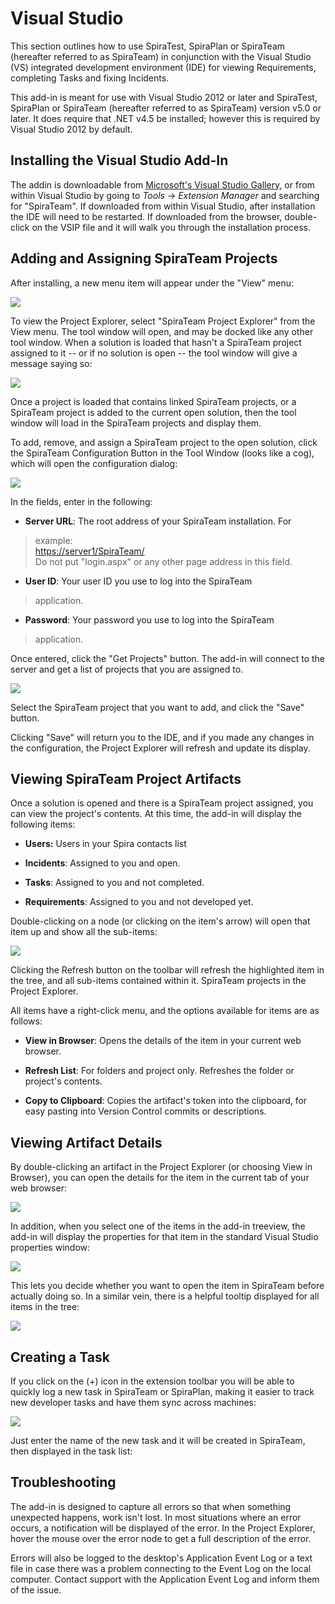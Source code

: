 # Visual Studio

This section outlines how to use SpiraTest, SpiraPlan or SpiraTeam
(hereafter referred to as SpiraTeam) in conjunction with the Visual
Studio (VS) integrated development environment (IDE) for viewing
Requirements, completing Tasks and fixing Incidents.

This add-in is meant for use with Visual Studio 2012 or later and
SpiraTest, SpiraPlan or SpiraTeam (hereafter referred to as SpiraTeam)
version v5.0 or later. It does require that .NET v4.5 be installed;
however this is required by Visual Studio 2012 by default.

## Installing the Visual Studio Add-In

The addin is downloadable from [Microsoft's Visual Studio
Gallery](http://visualstudiogallery.msdn.microsoft.com/ef3e5da0-ac1e-48de-9c4b-0a8479ef8498),
or from within Visual Studio by going to *Tools* -\> *Extension Manager*
and searching for "SpiraTeam". If downloaded from within Visual Studio,
after installation the IDE will need to be restarted. If downloaded from
the browser, double-click on the VSIP file and it will walk you through
the installation process.

## Adding and Assigning SpiraTeam Projects

After installing, a new menu item will appear under the "View" menu:

![](./img/SpiraTestPlanTeam_IDE_Integration_Guide33.png)




To view the Project Explorer, select "SpiraTeam Project Explorer" from
the View menu. The tool window will open, and may be docked like any
other tool window. When a solution is loaded that hasn't a SpiraTeam
project assigned to it -- or if no solution is open -- the tool window
will give a message saying so:

![](./img/SpiraTestPlanTeam_IDE_Integration_Guide34.png)




Once a project is loaded that contains linked SpiraTeam projects, or a
SpiraTeam project is added to the current open solution, then the tool
window will load in the SpiraTeam projects and display them.

To add, remove, and assign a SpiraTeam project to the open solution,
click the SpiraTeam Configuration Button in the Tool Window (looks like
a cog), which will open the configuration dialog:

![](./img/SpiraTestPlanTeam_IDE_Integration_Guide35.png)




In the fields, enter in the following:

-   **Server URL**: The root address of your SpiraTeam installation. For
> example:\
> <https://server1/SpiraTeam/>\
> Do not put "login.aspx" or any other page address in this field.

-   **User ID**: Your user ID you use to log into the SpiraTeam
> application.

-   **Password**: Your password you use to log into the SpiraTeam
> application.

Once entered, click the "Get Projects" button. The add-in will connect
to the server and get a list of projects that you are assigned to.

![](./img/SpiraTestPlanTeam_IDE_Integration_Guide36.png)




Select the SpiraTeam project that you want to add, and click the "Save"
button.

Clicking "Save" will return you to the IDE, and if you made any changes
in the configuration, the Project Explorer will refresh and update its
display.

## Viewing SpiraTeam Project Artifacts

Once a solution is opened and there is a SpiraTeam project assigned, you
can view the project's contents. At this time, the add-in will display
the following items:

-   **Users:** Users in your Spira contacts list

-   **Incidents**: Assigned to you and open.

-   **Tasks**: Assigned to you and not completed.

-   **Requirements**: Assigned to you and not developed yet.

Double-clicking on a node (or clicking on the item's arrow) will open
that item up and show all the sub-items:

![](./img/SpiraTestPlanTeam_IDE_Integration_Guide37.png)




Clicking the Refresh button on the toolbar will refresh the highlighted
item in the tree, and all sub-items contained within it. SpiraTeam
projects in the Project Explorer.

All items have a right-click menu, and the options available for items
are as follows:

-   **View in Browser**: Opens the details of the item in your current
web browser.

-   **Refresh List**: For folders and project only. Refreshes the folder
or project's contents.

-   **Copy to Clipboard**: Copies the artifact's token into the
clipboard, for easy pasting into Version Control commits or
descriptions.

## Viewing Artifact Details

By double-clicking an artifact in the Project Explorer (or choosing View
in Browser), you can open the details for the item in the current tab of
your web browser:

![](./img/SpiraTestPlanTeam_IDE_Integration_Guide38.png)




In addition, when you select one of the items in the add-in treeview,
the add-in will display the properties for that item in the standard
Visual Studio properties window:

![](./img/SpiraTestPlanTeam_IDE_Integration_Guide39.png)




This lets you decide whether you want to open the item in SpiraTeam
before actually doing so. In a similar vein, there is a helpful tooltip
displayed for all items in the tree:

![](./img/SpiraTestPlanTeam_IDE_Integration_Guide40.png)




## Creating a Task

If you click on the (+) icon in the extension toolbar you will be able
to quickly log a new task in SpiraTeam or SpiraPlan, making it easier to
track new developer tasks and have them sync across machines:

![](./img/SpiraTestPlanTeam_IDE_Integration_Guide41.png)




Just enter the name of the new task and it will be created in SpiraTeam,
then displayed in the task list:

## Troubleshooting

The add-in is designed to capture all errors so that when something
unexpected happens, work isn't lost. In most situations where an error
occurs, a notification will be displayed of the error. In the Project
Explorer, hover the mouse over the error node to get a full description
of the error.

Errors will also be logged to the desktop's Application Event Log or a
text file in case there was a problem connecting to the Event Log on the
local computer. Contact support with the Application Event Log and
inform them of the issue.

